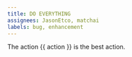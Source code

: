 ```yaml
---
title: DO EVERYTHING
assignees: JasonEtco, matchai
labels: bug, enhancement
---
```

The action {{ action }} is the best action.